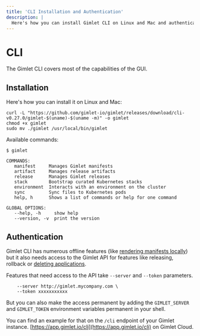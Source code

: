 ```yaml
---
title: 'CLI Installation and Authentication'
description: |
  Here's how you can install Gimlet CLI on Linux and Mac and authenticate to your Gimlet instance.
---
```


# CLI

The Gimlet CLI covers most of the capabilities of the GUI.

## Installation

Here's how you can install it on Linux and Mac:

```
curl -L "https://github.com/gimlet-io/gimlet/releases/download/cli-v0.27.0/gimlet-$(uname)-$(uname -m)" -o gimlet
chmod +x gimlet
sudo mv ./gimlet /usr/local/bin/gimlet
```

Available commands:

```
$ gimlet

COMMANDS:
   manifest     Manages Gimlet manifests
   artifact     Manages release artifacts
   release      Manages Gimlet releases
   stack        Bootstrap curated Kubernetes stacks
   environment  Interacts with an environment on the cluster
   sync         Sync files to Kubernetes pods
   help, h      Shows a list of commands or help for one command

GLOBAL OPTIONS:
   --help, -h     show help
   --version, -v  print the version
```

## Authentication

Gimlet CLI has numerous offline features (like [rendering manifests locally](/docs/cli/cli-use-cases#render-manifests-locally)) but it also needs access to the Gimlet API for features like releasing, rollback or [deleting applications](/docs/cli/cli-use-cases#deleting-applications).

Features that need access to the API take `--server` and `--token` parameters.

```
    --server http://gimlet.mycompany.com \
    --token xxxxxxxxxxx
```

But you can also make the access permanent by adding the `GIMLET_SERVER` and `GIMLET_TOKEN` environment variables permanent in your shell.

You can find an example for that on the `/cli` endpoint of your Gimlet instance. [https://app.gimlet.io/cli](https://app.gimlet.io/cli) on Gimlet Cloud.
